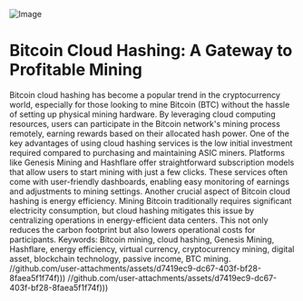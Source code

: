 
![Image](https://github.com/user-attachments/assets/d7419ec9-dc67-403f-bf28-8faea5f1f74f)
# Bitcoin Cloud Hashing: A Gateway to Profitable Mining
Bitcoin cloud hashing has become a popular trend in the cryptocurrency world, especially for those looking to mine Bitcoin (BTC) without the hassle of setting up physical mining hardware. By leveraging cloud computing resources, users can participate in the Bitcoin network's mining process remotely, earning rewards based on their allocated hash power.
One of the key advantages of using cloud hashing services is the low initial investment required compared to purchasing and maintaining ASIC miners. Platforms like Genesis Mining and Hashflare offer straightforward subscription models that allow users to start mining with just a few clicks. These services often come with user-friendly dashboards, enabling easy monitoring of earnings and adjustments to mining settings.
Another crucial aspect of Bitcoin cloud hashing is energy efficiency. Mining Bitcoin traditionally requires significant electricity consumption, but cloud hashing mitigates this issue by centralizing operations in energy-efficient data centers. This not only reduces the carbon footprint but also lowers operational costs for participants.
Keywords: Bitcoin mining, cloud hashing, Genesis Mining, Hashflare, energy efficiency, virtual currency, cryptocurrency mining, digital asset, blockchain technology, passive income, BTC mining.
 //github.com/user-attachments/assets/d7419ec9-dc67-403f-bf28-8faea5f1f74f)))
 //github.com/user-attachments/assets/d7419ec9-dc67-403f-bf28-8faea5f1f74f)))
